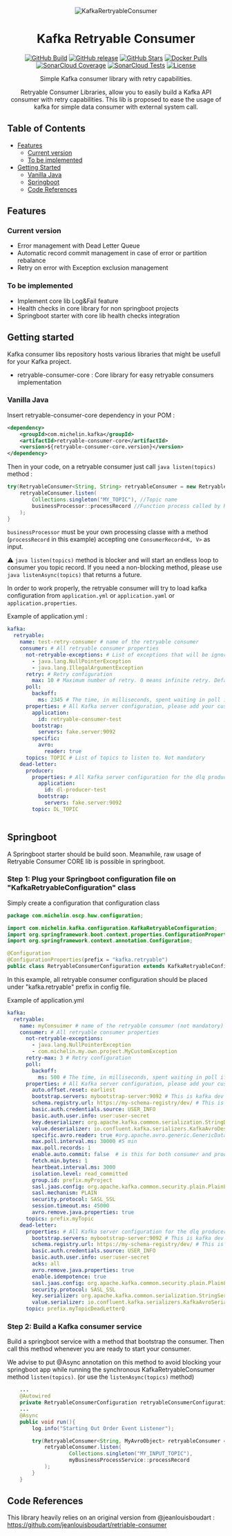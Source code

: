 <div align="center">

<img src=".readme/logo-color.svg" alt="KafkaRertryableConsumer"/>

# Kafka Retryable Consumer

[![GitHub Build](https://img.shields.io/github/actions/workflow/status/michelin/kafka-retryable-consumer/build.yml?branch=main&logo=github&style=for-the-badge)](https://img.shields.io/github/actions/workflow/status/michelin/kafka-retryable-consumer/build.yml)
[![GitHub release](https://img.shields.io/github/v/release/michelin/kafka-retryable-consumer?logo=github&style=for-the-badge)](https://github.com/michelin/kafka-retryable-consumer/releases)
[![GitHub Stars](https://img.shields.io/github/stars/michelin/kafka-retryable-consumer?logo=github&style=for-the-badge)](https://github.com/michelin/kafka-retryable-consumer)
[![Docker Pulls](https://img.shields.io/docker/pulls/michelin/kafka-retryable-consumer?label=Pulls&logo=docker&style=for-the-badge)](https://hub.docker.com/r/michelin/kafka-retryable-consumer/tags)
[![SonarCloud Coverage](https://img.shields.io/sonar/coverage/michelin_kafka-retryable-consumer?logo=sonarcloud&server=https%3A%2F%2Fsonarcloud.io&style=for-the-badge)](https://sonarcloud.io/component_measures?id=michelin_kafka-retryable-consumer&metric=coverage&view=list)
[![SonarCloud Tests](https://img.shields.io/sonar/tests/michelin_kafka-retryable-consumer/main?server=https%3A%2F%2Fsonarcloud.io&style=for-the-badge&logo=sonarcloud)](https://sonarcloud.io/component_measures?metric=tests&view=list&id=michelin_kafka-retryable-consumer)
[![License](https://img.shields.io/badge/License-Apache%202.0-blue.svg?logo=apache&style=for-the-badge)](https://opensource.org/licenses/Apache-2.0)

Simple Kafka consumer library with retry capabilities.

Retryable Consumer Libraries, allow you to easily build a Kafka API consumer with retry capabilities.
This lib is proposed to ease the usage of kafka for simple data consumer with external system call.

</div>

## Table of Contents
* [Features](#features)
    * [Current version](#current-version)
    * [To be implemented](#to-be-implemented)
* [Getting Started](#getting-started)
  * [Vanilla Java](#vanilla-java)
  * [Springboot](#springboot)
  * [Code References](#code-references)

## Features
### Current version
- Error management with Dead Letter Queue
- Automatic record commit management in case of error or partition rebalance
- Retry on error with Exception exclusion management

### To be implemented
- Implement core lib Log&Fail feature
- Health checks in core library for non springboot projects
- Springboot starter with core lib health checks integration 


## Getting started
Kafka consumer libs repository hosts various libraries that might be usefull for your Kafka project.
- retryable-consumer-core : Core library for easy retryable consumers implementation

### Vanilla Java

Insert retryable-consumer-core dependency in your POM :
```xml
<dependency>
    <groupId>com.michelin.kafka</groupId>
    <artifactId>retryable-consumer-core</artifactId>
    <version>${retryable-consumer-core.version}</version>
</dependency>
```

Then in your code, on a retryable consumer just call ```java listen(topics)``` method :
```java
try(RetryableConsumer<String, String> retryableConsumer = new RetryableConsumer<>()) {
    retryableConsumer.listen(
        Collections.singleton("MY_TOPIC"), //Topic name
        businessProcessor::processRecord //Function process called by RetryableConsumer for each record
    );
}
```
`businessProcessor` must be your own processing classe with a method (`processRecord` in this example) accepting one
`ConsumerRecord<K, V>` as input.

:warning: ```java listen(topics)``` method is blocker and will start an endless loop to consumer you topic record.
If you need a non-blocking method, please use ```java listenAsync(topics)``` that returns a future.

In order to work properly, the retryable consumer will try to load kafka configuration from `application.yml`
or `application.yaml` or `application.properties`.

Example of application.yml :

```yaml
kafka:
  retryable:
    name: test-retry-consumer # name of the retryable consumer
    consumer: # All retryable consumer properties
      not-retryable-exceptions: # List of exceptions that will be ignored by the retry mechanism
        - java.lang.NullPointerException
        - java.lang.IllegalArgumentException
      retry: # Retry configuration
        max: 10 # Maximum number of retry. 0 means infinite retry. Default value = 0
      poll:
        backoff:
          ms: 2345 # The time, in milliseconds, spent waiting in poll if data is not available in the buffer.
      properties: # All Kafka server configuration, please add your custom kafka consumer config here
        application:
          id: retryable-consumer-test
        bootstrap:
          servers: fake.server:9092
        specific:
          avro:
            reader: true
      topics: TOPIC # List of topics to listen to. Not mandatory
    dead-letter:
      producer:
        properties: # All Kafka server configuration for the dlq producer, please add your custom kafka producer config here
          application:
            id: dl-producer-test
          bootstrap:
            servers: fake.server:9092
        topic: DL_TOPIC
    
```

## Springboot

A Springboot starter should be build soon. Meanwhile, raw usage of Retryable Consumer CORE lib is possible in springboot.

### Step 1: Plug your Springboot configuration file on "KafkaRetryableConfiguration" class

Simply create a configuration that configuration class
```java
package com.michelin.oscp.huw.configuration;

import com.michelin.kafka.configuration.KafkaRetryableConfiguration;
import org.springframework.boot.context.properties.ConfigurationProperties;
import org.springframework.context.annotation.Configuration;

@Configuration
@ConfigurationProperties(prefix = "kafka.retryable")
public class RetryableConsumerConfiguration extends KafkaRetryableConfiguration {}
```

In this example, all retryable consumer configuration should be placed under "kafka.retryable" prefix in config file.

Example of application.yml
```yaml 
kafka:
  retryable:
    name: myConsuimer # name of the retryable consumer (not mandatory)
    consumer: # All retryable consumer properties
      not-retryable-exceptions:
        - java.lang.NullPointerException
        - com.michelin.my.own.project.MyCustomException
      retry-max: 3 # Retry configuration
      poll:
        backoff:
          ms: 500 # The time, in milliseconds, spent waiting in poll if data is not available in the buffer.
      properties: # All Kafka server configuration, please add your custom kafka consumer config here
        auto.offset.reset: earliest
        bootstrap.servers: mybootstrap-server:9092 # This is kafka dev cluster
        schema.registry.url: https://my-schema-registry/dev/ # This is kafka dev sr
        basic.auth.credentials.source: USER_INFO
        basic.auth.user.info: user:user-secret
        key.deserializer: org.apache.kafka.common.serialization.StringDeserializer
        value.deserializer: io.confluent.kafka.serializers.KafkaAvroDeserializer
        specific.avro.reader: true #org.apache.avro.generic.GenericData$Record cannot be cast to HUWOutOrder # to solve this error. I added this config.
        max.poll.interval.ms: 30000 #5 min
        max.poll.records: 1
        enable.auto.commit: false  # is this for both consumer and producer ?
        fetch.min.bytes: 1
        heartbeat.interval.ms: 3000
        isolation.level: read_committed
        group.id: prefix.myProject
        sasl.jaas.config: org.apache.kafka.common.security.plain.PlainLoginModule required username="kafkaUser" password="kafkaSecret";
        sasl.mechanism: PLAIN
        security.protocol: SASL_SSL
        session.timeout.ms: 45000
        avro.remove.java.properties: true
      topics: prefix.myTopic
    dead-letter:
      properties: # All Kafka server configuration for the dlq producer, please add your custom kafka producer config
        bootstrap.servers: mybootstrap-server:9092 # This is kafka dev cluster
        schema.registry.url: https://my-schema-registry/dev/ # This is kafka dev sr
        basic.auth.credentials.source: USER_INFO
        basic.auth.user.info: user:user-secret
        acks: all
        avro.remove.java.properties: true
        enable.idempotence: true
        sasl.jaas.config: org.apache.kafka.common.security.plain.PlainLoginModule required username="kafkaUser" password="kafkaSecret";
        security.protocol: SASL_SSL
        key.serializer: org.apache.kafka.common.serialization.StringSerializer
        value.serializer: io.confluent.kafka.serializers.KafkaAvroSerializer
      topic: prefix.myTopicDeadLetterQ
```

### Step 2: Build a Kafka consumer service

Build a springboot service with a method that bootstrap the consumer.
Then call this method whenever you are ready to start your consumer.

We advise to put @Async annotation on this method to avoid blocking your springboot app while running
the synchronous KafkaRetryableConsumer method ```listen(topics)```. (or use the ```listenAsync(topics)``` method)

```java 
    ...
    @Autowired
    private RetryableConsumerConfiguration retryableConsumerConfiguration;
    ...
    @Async
    public void run(){
        log.info("Starting Out Order Event Listener");

        try(RetryableConsumer<String, MyAvroObject> retryableConsumer = new RetryableConsumer<>(retryableConsumerConfiguration)) {
            retryableConsumer.listen(
                    Collections.singleton("MY_INPUT_TOPIC"),
                    myBusinessProcessService::processRecord
            );
        }
    }
```
## Code References
This library heavily relies on an original version from @jeanlouisboudart : https://github.com/jeanlouisboudart/retriable-consumer




